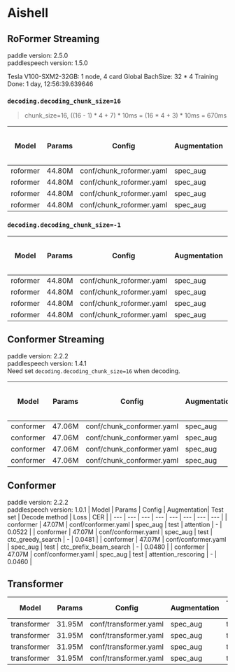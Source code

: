 # Aishell

## RoFormer Streaming
paddle version: 2.5.0  
paddlespeech version: 1.5.0

Tesla V100-SXM2-32GB: 1 node, 4 card
Global BachSize: 32 * 4
Training Done: 1 day, 12:56:39.639646
### `decoding.decoding_chunk_size=16`

> chunk_size=16, ((16 - 1) * 4 + 7) * 10ms = (16 * 4 + 3) * 10ms = 670ms

| Model | Params | Config | Augmentation| Test set | Decode method | Chunk Size & Left Chunks | Loss | CER |  
| --- | --- | --- | --- | --- | --- | --- | --- | --- |  
| roformer | 44.80M | conf/chunk_roformer.yaml | spec_aug | test | attention | 16, -1 | - |  |  
| roformer | 44.80M | conf/chunk_roformer.yaml | spec_aug | test | ctc_greedy_search | 16, -1 | - |  |  
| roformer | 44.80M | conf/chunk_roformer.yaml | spec_aug | test | ctc_prefix_beam_search | 16, -1 | - |  |  
| roformer | 44.80M | conf/chunk_roformer.yaml | spec_aug | test | attention_rescoring | 16, -1 |  - |  |  

### `decoding.decoding_chunk_size=-1`

| Model | Params | Config | Augmentation| Test set | Decode method | Chunk Size & Left Chunks | Loss | CER |  
| --- | --- | --- | --- | --- | --- | --- | --- | --- |  
| roformer | 44.80M | conf/chunk_roformer.yaml | spec_aug | test | attention | -1, -1 | - | 5.39 |  
| roformer | 44.80M | conf/chunk_roformer.yaml | spec_aug | test | ctc_greedy_search | -1, -1 | - |  5.51 |  
| roformer | 44.80M | conf/chunk_roformer.yaml | spec_aug | test | ctc_prefix_beam_search | -1, -1 | - | 5.51 | 
| roformer | 44.80M | conf/chunk_roformer.yaml | spec_aug | test | attention_rescoring | -1, -1 |  - | 4.99 |  


## Conformer Streaming
paddle version: 2.2.2  
paddlespeech version: 1.4.1  
Need set `decoding.decoding_chunk_size=16` when decoding.

| Model | Params | Config | Augmentation| Test set | Decode method | Chunk Size & Left Chunks | Loss | CER |  
| --- | --- | --- | --- | --- | --- | --- | --- | --- |  
| conformer | 47.06M | conf/chunk_conformer.yaml | spec_aug | test | attention | 16, -1 | - | 0.056102 |  
| conformer | 47.06M | conf/chunk_conformer.yaml | spec_aug | test | ctc_greedy_search | 16, -1 | - | 0.058160 |  
| conformer | 47.06M | conf/chunk_conformer.yaml | spec_aug | test | ctc_prefix_beam_search | 16, -1 | - | 0.058160 |  
| conformer | 47.06M | conf/chunk_conformer.yaml | spec_aug | test | attention_rescoring | 16, -1 |  - | 0.051968 |  


## Conformer
paddle version: 2.2.2  
paddlespeech version: 1.0.1
| Model | Params | Config | Augmentation| Test set | Decode method | Loss | CER |
| --- | --- | --- | --- | --- | --- | --- | --- | 
| conformer | 47.07M  | conf/conformer.yaml | spec_aug | test | attention | - | 0.0522 |
| conformer | 47.07M  | conf/conformer.yaml | spec_aug | test | ctc_greedy_search | - | 0.0481 |
| conformer | 47.07M  | conf/conformer.yaml | spec_aug | test | ctc_prefix_beam_search | - | 0.0480 | 
| conformer | 47.07M  | conf/conformer.yaml | spec_aug | test | attention_rescoring | - | 0.0460 | 


## Transformer 

| Model | Params | Config | Augmentation| Test set | Decode method | Loss | CER |  
| --- | --- | --- | --- | --- | --- | --- | --- |  
| transformer | 31.95M  | conf/transformer.yaml | spec_aug | test | attention | 3.8103787302970886 | 0.056588 |  
| transformer | 31.95M  | conf/transformer.yaml | spec_aug | test | ctc_greedy_search | 3.8103787302970886 | 0.059932 |  
| transformer | 31.95M  | conf/transformer.yaml | spec_aug | test | ctc_prefix_beam_search | 3.8103787302970886 | 0.059989 |  
| transformer | 31.95M  | conf/transformer.yaml | spec_aug | test | attention_rescoring | 3.8103787302970886 | 0.052273 |  
